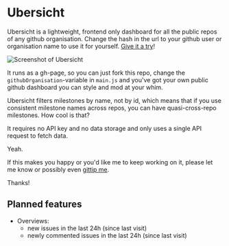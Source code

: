 # Ubersicht

Ubersicht is a lightweight, frontend only dashboard for all the public repos of any github organisation. Change the hash in the url to your github user or organisation name to use it for yourself. [Give it a try](http://espy.github.io/ubersicht)!

![Screenshot of Ubersicht](http://blog.hood.ie/wp-content/uploads/2014/01/ubersicht.png)

It runs as a gh-page, so you can just fork this repo, change the `githubOrganisation`-variable in `main.js` and you've got your own public github dashboard you can style and mod at your whim.

Ubersicht filters milestones by name, not by id, which means that if you use consistent milestone names across repos, you can have quasi-cross-repo milestones. How cool is that?

It requires no API key and no data storage and only uses a single API request to fetch data.

Yeah.

If this makes you happy or you'd like me to keep working on it, please let me know or possibly even [gittip me](https://www.gittip.com/espy).

Thanks!

## Planned features

- Overviews:
    - new issues in the last 24h (since last visit)
    - newly commented issues in the last 24h (since last visit)

